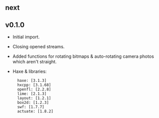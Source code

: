 
next
----


v0.1.0
----
- Initial import.
- Closing opened streams.
- Added functions for rotating bitmaps & auto-rotating camera photos which aren't straight.
- Haxe & libraries:

        haxe: [3.1.3]
        hxcpp: [3.1.68]
        openfl: [2.2.8]
        lime: [2.1.3]
        layout: [1.2.1]
        box2d: [1.2.3]
        swf: [1.7.7]
        actuate: [1.8.2]
